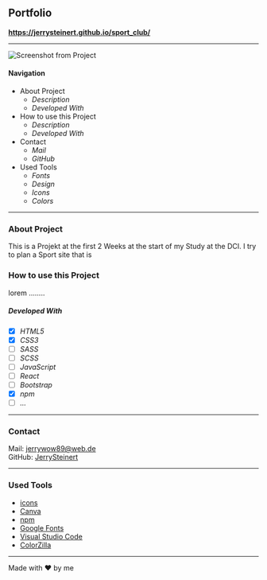 ## Portfolio


**https://jerrysteinert.github.io/sport_club/**

---

![Screenshot from Project](./images/project.png)

#### Navigation

- About Project
  - _Description_
  - _Developed With_
- How to use this Project
  - _Description_
  - _Developed With_
- Contact
  - _Mail_
  - _GitHub_
- Used Tools
  - _Fonts_
  - _Design_
  - _Icons_
  - _Colors_

---

### About Project

This is a Projekt at the first 2 Weeks at the start of my Study at the DCI. I try to plan a Sport site that is 

### How to use this Project

lorem ........

##### Developed With

- [x] _HTML5_
- [x] _CSS3_
- [ ] _SASS_
- [ ] _SCSS_
- [ ] _JavaScript_
- [ ] _React_
- [ ] _Bootstrap_
- [x] _npm_
- [ ] _..._

---

### Contact

Mail: <jerrywow89@web.de><br>
GitHub: [JerrySteinert](https://github.com/JerrySteinert)<br>

---

### Used Tools

- [icons](https://)
- [Canva](https://www.canva.com/)
- [npm](https://www.npmjs.com/)
- [Google Fonts](https://fonts.google.com/)
- [Visual Studio Code](https://code.visualstudio.com/)
- [ColorZilla](https://www.colorzilla.com/chrome/)

---

Made with ❤️ by me
